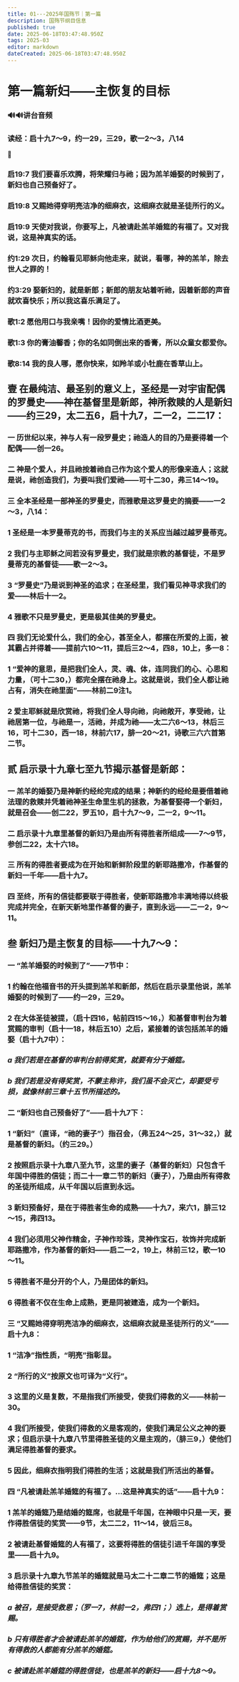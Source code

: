 ```yaml
---
title: 01---2025年国殇节｜第一篇
description: 国殇节纲目信息
published: true
date: 2025-06-18T03:47:48.950Z
tags: 2025-03
editor: markdown
dateCreated: 2025-06-18T03:47:48.950Z
---
```


# 第一篇新妇——主恢复的目标

### 🔊🔊讲台音频


### 读经：启十九7～9，约一29，三29，歌一2～3，八14

<aside>
📖

### 启19:7    我们要喜乐欢腾，将荣耀归与祂；因为羔羊婚娶的时候到了，新妇也自己预备好了。

### 启19:8    又赐她得穿明亮洁净的细麻衣，这细麻衣就是圣徒所行的义。

### 启19:9    天使对我说，你要写上，凡被请赴羔羊婚筵的有福了。又对我说，这是神真实的话。

### 约1:29    次日，约翰看见耶稣向他走来，就说，看哪，神的羔羊，除去世人之罪的！

### 约3:29    娶新妇的，就是新郎；新郎的朋友站着听祂，因着新郎的声音就欢喜快乐；所以我这喜乐满足了。

### 歌1:2    愿他用口与我亲嘴！因你的爱情比酒更美。

### 歌1:3    你的膏油馨香；你的名如同倒出来的香膏，所以众童女都爱你。

### 歌8:14    我的良人哪，愿你快来，如羚羊或小牡鹿在香草山上。

</aside>

## 壹    在最纯洁、最圣别的意义上，圣经是一对宇宙配偶的罗曼史——神在基督里是新郎，神所救赎的人是新妇——约三29，太二五6，启十九7，二一2，二二17：

### 一    历世纪以来，神与人有一段罗曼史；祂造人的目的乃是要得着一个配偶——创一26。

### 二    神是个爱人，并且祂按着祂自己作为这个爱人的形像来造人；这就是说，祂创造我们，为要叫我们爱祂——可十二30，弗三14～19。

### 三    全本圣经是一部神圣的罗曼史，而雅歌是这罗曼史的摘要——一2～3，八14：

### 1    圣经是一本罗曼蒂克的书，而我们与主的关系应当越过越罗曼蒂克。

### 2    我们与主耶稣之间若没有罗曼史，我们就是宗教的基督徒，不是罗曼蒂克的基督徒——歌一2～3。

### 3    “罗曼史”乃是说到神圣的追求；在圣经里，我们看见神寻求我们的爱——林后十一2。

### 4    雅歌不只是罗曼史，更是极其佳美的罗曼史。

### 四    我们无论爱什么，我们的全心，甚至全人，都摆在所爱的上面，被其霸占并得着——提前六10～11，提后三2～4，四8，10上，多一8：

### 1    “爱神的意思，是把我们全人，灵、魂、体，连同我们的心、心思和力量，（可十二30，）都完全摆在祂身上。这就是说，我们全人都让祂占有，消失在祂里面”——林前二9注1。

### 2    爱主耶稣就是欣赏祂，将我们全人导向祂，向祂敞开，享受祂，让祂居第一位，与祂是一，活祂，并成为祂——太二六6～13，林后三16，可十二30，西一18，林前六17，腓一20～21，诗歌三六六首第二节。

## 贰    启示录十九章七至九节揭示基督是新郎：

### 一    羔羊的婚娶乃是神新约经纶完成的结果；神新约的经纶是要借着祂法理的救赎并凭着祂神圣生命里生机的拯救，为基督娶得一个新妇，就是召会——创二22，罗五10，启十九7～9，二一2，9～11。

### 二    启示录十九章里基督的新妇乃是由所有得胜者所组成——7～9节，参创二22，太十六18。

### 三    所有的得胜者要成为在开始和新鲜阶段里的新耶路撒冷，作基督的新妇一千年——启十九7。

### 四    至终，所有的信徒都要联于得胜者，使新耶路撒冷丰满地得以终极完成并完全，在新天新地里作基督的妻子，直到永远——二一2，9～11。

## 叁    新妇乃是主恢复的目标——十九7～9：

### 一    “羔羊婚娶的时候到了”——7节中：

### 1    约翰在他福音书的开头提到羔羊和新郎，然后在启示录里他说，羔羊婚娶的时候到了——约一29，三29。

### 2    在大体圣徒被提，（启十四16，帖前四15～16，）和基督审判台为着赏赐的审判（启十一18，林后五10）之后，紧接着的该包括羔羊的婚娶（启十九7中）：

### *a    我们若是在基督的审判台前得奖赏，就要有分于婚筵。*

### *b    我们若是没有得奖赏，不蒙主称许，我们虽不会灭亡，却要受亏损，就像林前三章十五节所描述的。*

### 二    “新妇也自己预备好了”——启十九7下：

### 1    “新妇”（直译，“祂的妻子”）指召会，（弗五24～25，31～32，）就是基督的新妇。（约三29。）

### 2    按照启示录十九章八至九节，这里的妻子（基督的新妇）只包含千年国中得胜的信徒；而二十一章二节的新妇（妻子），乃是由所有得救的圣徒所组成，从千年国以后直到永远。

### 3    新妇预备好，是在于得胜者生命的成熟——十九7，来六1，腓三12～15，弗四13。

### 4    我们必须用父神作精金，子神作珍珠，灵神作宝石，妆饰并完成新耶路撒冷，作为基督的新妇——启二一2，19上，林前三12，歌一10～11。

### 5    得胜者不是分开的个人，乃是团体的新妇。

### 6    得胜者不仅在生命上成熟，更是同被建造，成为一个新妇。

### 三    “又赐她得穿明亮洁净的细麻衣，这细麻衣就是圣徒所行的义”——启十九8：

### 1    “洁净”指性质，“明亮”指彰显。

### 2    “所行的义”按原文也可译为“义行”。

### 3    这里的义是复数，不是指我们所接受，使我们得救的义——林前一30。

### 4    我们所接受，使我们得救的义是客观的，使我们满足公义之神的要求；但启示录十九章八节里得胜圣徒的义是主观的，（腓三9，）使他们满足得胜基督的要求。

### 5    因此，细麻衣指明我们得胜的生活；这就是我们所活出的基督。

### 四    “凡被请赴羔羊婚筵的有福了。…这是神真实的话”——启十九9：

### 1    羔羊的婚筵乃是结婚的筵席，也就是千年国，在神眼中只是一天，要作得胜信徒的奖赏——9节，太二二2，11～14，彼后三8。

### 2    被请赴基督婚筵的人有福了，这要将得胜的信徒引进千年国的享受里——启十九9。

### 3    启示录十九章九节羔羊的婚筵就是马太二十二章二节的婚筵；这是给得胜信徒的奖赏：

### *a    被召，是接受救恩；（罗一7，林前一2，弗四1；）选上，是得着赏赐。*

### *b    只有得胜者才会被请赴羔羊的婚筵，作为给他们的赏赐，并不是所有得救的人都能有分羔羊的婚筵。*

### *c    被请赴羔羊婚筵的得胜信徒，也是羔羊的新妇——启十九8～9。*